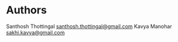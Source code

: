 # Authors

Santhosh Thottingal <santhosh.thottingal@gmail.com>
Kavya Manohar <sakhi.kavya@gmail.com>